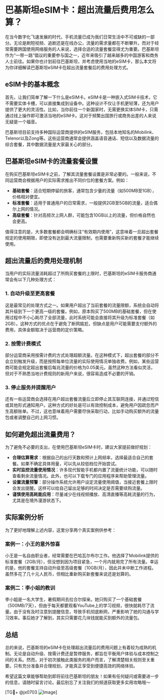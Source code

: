 # 巴基斯坦eSIM卡：超出流量后费用怎么算？

在当今数字化飞速发展的时代，手机流量已成为我们日常生活中不可或缺的一部分。无论是刷短视频、追剧还是在线办公，流量的需求量都在不断攀升。而对于经常需要跨国使用网络服务的人来说，选择合适的流量套餐显得尤为重要。巴基斯坦作为“一带一路”倡议的重要参与国之一，近年来吸引了越来越多的中国游客和商务人士前往。如果你也计划前往巴基斯坦，并考虑使用当地的eSIM卡，那么本文将为你详细解读巴基斯坦eSIM卡在超出流量套餐后的费用处理方式。

## eSIM卡的基本概念

首先，让我们简单了解一下什么是eSIM卡。eSIM卡是一种嵌入式SIM卡技术，它不需要实体卡槽，可以直接集成到设备中。这种设计不仅让手机更轻薄，还为用户提供了更大的灵活性。比如，当你前往一个新国家时，无需更换实体SIM卡，只需通过线上操作即可激活当地的eSIM卡。这对于频繁出国旅行或商务出差的人来说无疑是一个福音。

巴基斯坦目前支持多种国际运营商提供的eSIM服务，包括本地知名的Mobilink、Telenor以及Zong等。这些运营商通常会提供涵盖语音通话、短信以及数据流量的综合套餐，其中数据流量是大家最关心的部分。

## 巴基斯坦eSIM卡的流量套餐设置

在购买巴基斯坦eSIM卡之前，了解其流量套餐设置是非常必要的。一般来说，不同运营商会根据用户的实际需求推出不同价位的套餐方案。例如：

- **基础套餐**：适合短期停留的旅客，通常包含少量的流量（如500MB至1GB），价格相对便宜。
- **标准套餐**：适用于普通用户的日常需求，一般提供2GB至5GB的流量，适合偶尔上网的情况。
- **高级套餐**：针对高频次上网人群，可能包含10GB以上的流量，但价格自然也会更高。

值得注意的是，大多数套餐都会明确标注“有效期内使用”，这意味着一旦超出套餐规定的使用期限，即使没有达到最大流量限制，也需要重新购买新的套餐才能继续使用。

## 超出流量后的费用处理机制

当用户的实际流量消耗超过了所购买套餐的上限时，巴基斯坦的eSIM卡服务商通常会有以下几种处理方式：

### 1. 自动升级至更高套餐

这是最常见的处理方式之一。如果用户超出了当前套餐的流量限额，系统会自动将其升级到下一个更高一级的套餐。例如，原本购买了500MB的基础套餐，但在使用过程中不小心耗尽了全部流量，此时系统可能会直接将其升级为标准套餐（如2GB）。这种方式的优点在于避免了断网尴尬，但缺点是用户可能需要支付额外的费用，具体金额取决于运营商的定价策略。

### 2. 按需计费模式

部分运营商采用按需计费的方式处理超额流量。在这种模式下，超出套餐的部分不会立刻触发升级，而是按照每单位流量的实际使用情况单独收费。例如，某些运营商可能会规定超出套餐后每兆流量的价格为0.05美元。虽然这种方法看似灵活，但对于不熟悉当地计费规则的新用户来说，很容易造成不必要的开销。

### 3. 停止服务并提醒用户

还有一些运营商会选择在用户超出套餐流量后立即停止其互联网连接，并通过短信或其他形式通知用户。这种方式的好处是可以有效控制成本，避免用户因疏忽而产生高额账单。不过，这也意味着用户需要尽快采取行动，比如手动购买额外的流量包或者调整自己的上网习惯。

## 如何避免超出流量费用？

为了避免不必要的支出，在使用巴基斯坦eSIM卡时，建议大家提前做好规划：

- **合理估算需求**：根据自己的出行天数和预计上网频率，选择最适合自己的套餐。如果不确定具体用量，可以先从较低档位开始尝试。
- **实时监控流量使用情况**：许多现代智能手机都内置了流量统计功能，可以随时查看剩余流量情况。此外，也可以下载专门的应用程序来帮助管理流量。
- **设置流量预警**：部分操作系统允许用户设定流量使用阈值，当接近套餐上限时会发出提醒。这样可以给自己留出足够的时间决定是否需要续购流量。
- **谨慎使用高耗能应用**：尽量减少在线视频播放、高清直播等高耗流量的行为，尤其是在境外漫游状态下。

## 实际案例分析

为了更好地理解上述内容，这里分享两个真实案例供参考：

### 案例一：小王的意外惊喜

小王是一名自由职业者，经常需要在巴哈瓦尔布尔工作。他选择了Mobilink提供的标准套餐（2GB/月），但没想到因为项目紧急，一个月内就用完了所有流量。幸运的是，他的套餐支持自动升级至高级套餐（10GB/月），因此并未中断工作进程。虽然多花了几十元人民币，但相比重新购买新套餐来说还是划算的。

### 案例二：李小姐的教训

李小姐是一名大学生，暑假期间去拉合尔探亲。她只购买了一个基础套餐（500MB/7天），但由于每天都要观看YouTube上的学习视频，很快就耗尽了流量。由于没有及时注意到提醒信息，导致手机彻底断网，严重影响了她的沟通与学习效率。事后她才了解到，其实只需要花几块钱就能买到额外的流量包。

## 总结

总的来说，巴基斯坦的eSIM卡在处理超出流量后的费用问题上有着较为成熟的机制。无论是自动升级、按需计费还是暂停服务，都旨在平衡用户体验与成本控制之间的关系。然而，对于初次接触此类服务的用户而言，了解清楚相关规则至关重要。只有充分准备并合理规划，才能真正享受到便捷高效的网络体验。

希望这篇文章能够帮助到即将前往巴基斯坦的朋友！如果有任何疑问或需要进一步的信息，请随时留言讨论。最后别忘了关注我们的频道获取更多实用攻略哦～

[TG💪+ @jx0703 ![Image](https://github.com/user-attachments/assets/dbca1d08-cadb-493c-b0ec-ad6f7a83f270)]